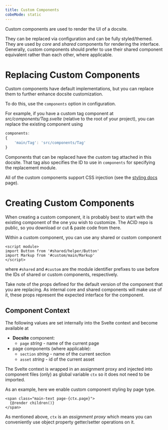 ```yaml
---
title: Custom Components
cobeMode: static
---
```


Custom components are used to render the UI of a docsite.  

They can be replaced via configuration and can be fully styled/themed.  They are used by *core* and *shared* components for rendering the interface.  Generally, custom components should prefer to use their shared component equivalent rather than each other, where applicable.


# Replacing Custom Components

Custom components have default implementations, but you can replace them to further enhance docsite customization.

To do this, use the `components` option in configuration.

For example, if you have a custom tag component at *src/components/Tag.svelte* (relative to the root of your project), you can replace the existing component using

```js
components:
{
    'main/Tag': 'src/components/Tag'
}
```

Components that can be replaced have the *custom* tag attached in this docsite.  That tag also specifies the ID to use in `components` for specifying the replacement module.

All of the custom components support CSS injection (see the [styling docs](section/styling) page).


# Creating Custom Components

When creating a custom component, it is probably best to start with the existing component of the one you wish to customize.  The ACID repo is public, so you download or cut & paste code from there.

Within a custom component, you can use any shared or custom component

```svelte
<script module>
import Button from '#shared/helper/Button'
import Markup from '#custom/main/Markup'
</script>
```

where `#shared` and `#custom` are the module identifier prefixes to use before the IDs of shared or custom components, respectively.

Take note of the props defined for the default version of the component that you are replacing.  As internal core and shared components will make use of it, these props represent the expected interface for the component.


## Component Context

The following values are set internally into the Svelte context and become available at
- **Docsite** component:
  - `page` *string* - name of the current page
- page components (where applicable):
  - `section` *string* - name of the current section
  - `asset` *string* - id of the current asset

The Svelte context is wrapped in an assignment proxy and injected into component files (only) as global variable `ctx` so it does not need to be imported.

As an example, here we enable custom component styling by page type. 

```svelte 
<span class="main-text page-{ctx.page}">
  {@render children()}
</span>
```

As mentioned above, `ctx` is an *assignment proxy* which means you can conveniently use object property getter/setter operations on it.
